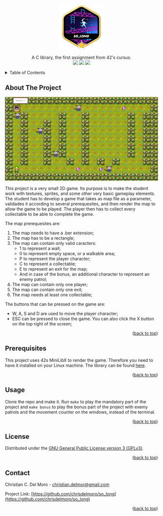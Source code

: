 <div id="top"></div>

<!-- PROJECT SHIELDS -->
<br/>
<p align="center">
    <img src="https://github.com/chrisdelmoro/so_long/blob/main/resources/repo/so_longm.png" alt="Logo" width="150" height="150">

  <p align="center">
    A C library, the first assignment from 42's cursus.
    <br/>
    <img src="https://img.shields.io/badge/Mandatory-OK-brightgreen"/>
    <img src="https://img.shields.io/badge/Bonus-OK-brightgreen"/>
    <img src="https://img.shields.io/badge/Final%20Score-117-blue"/>
  </p>
</p>


<!-- TABLE OF CONTENTS -->
<details>
  <summary>Table of Contents</summary>
  <ol>
    <li><a href="#about-the-project">About The Project</a></li>
    <li><a href="#installation">Installation</a></li>
    <li><a href="#usage">Usage</a></li>
    <li><a href="#license">License</a></li>
    <li><a href="#contact">Contact</a></li>
  </ol>
</details>


<!-- ABOUT THE PROJECT -->
## About The Project

[![so_long][product-screenshot]](https://github.com/chrisdelmoro/so_long/blob/main/resources/repo/game.gif)

This project is a very small 2D game. Its purpose is to make the student work with textures, sprites, and some other very basic gameplay elements.
The student has to develop a game that takes as map file as a parameter, validades it according to several prerequesites, and then render the map to allow the game to be played. The player then has to collect every collectable to be able to complete the game.

The map prerequesites are:
1. The map needs to have a .ber extension;
2. The map has to be a rectangle;
3. The map can contain only valid caracters:
	* 1 to represent a wall;
	* 0 to represent empty space, or a walkable area;
	* P to represent the player character;
	* C to represent a collectable;
	* E to represent an exit for the map;
	* And in case of the bonus, an additional character to represent an enemy patrol;
4. The map can contain only one player;
5. The map can contain only one exit;
6. The map needs at least one collectable;

The buttons that can be pressed on the game are:
* W, A, S and D are used to move the player character;
* ESC can be pressed to close the game. You can also click the X button on the top right of the screen;

<p align="right">(<a href="#top">back to top</a>)</p>


## Prerequisites

This project uses 42s MiniLibX to render the game. Therefore you need to have it installed on your Linux machine. The library can be found [here](https://github.com/42Paris/minilibx-linux).

<p align="right">(<a href="#top">back to top</a>)</p>


<!-- USAGE EXAMPLES -->
## Usage

Clone the repo and make it. Run ```make``` to play the mandatory part of the project and ```make bonus``` to play the bonus part of the project with exemy patrols and the movement counter on the windows, instead of the terminal.

<p align="right">(<a href="#top">back to top</a>)</p>


<!-- LICENSE -->
## License

Distributed under the [GNU General Public License version 3 (GPLv3)](https://www.gnu.org/licenses/gpl-3.0.html). 

<p align="right">(<a href="#top">back to top</a>)</p>


<!-- CONTACT -->
## Contact

Christian C. Del Moro - christian.delmor@gmail.com

Project Link: [https://github.com/chrisdelmoro/so_long](https://github.com/chrisdelmoro/so_long)

<p align="right">(<a href="#top">back to top</a>)</p>


<!-- MARKDOWN LINKS & IMAGES -->
<!-- https://www.markdownguide.org/basic-syntax/#reference-style-links -->
[product-screenshot]: https://github.com/chrisdelmoro/so_long/blob/main/resources/repo/game.gif
